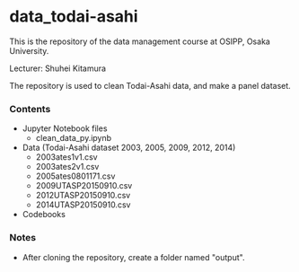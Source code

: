 # data_todai-asahi

This is the repository of the data management course at OSIPP, Osaka University.

Lecturer: Shuhei Kitamura

The repository is used to clean Todai-Asahi data, and make a panel dataset.

### Contents

- Jupyter Notebook files
  - clean_data_py.ipynb
- Data (Todai-Asahi dataset 2003, 2005, 2009, 2012, 2014)
  - 2003ates1v1.csv
  - 2003ates2v1.csv
  - 2005ates0801171.csv
  - 2009UTASP20150910.csv
  - 2012UTASP20150910.csv
  - 2014UTASP20150910.csv
- Codebooks

### Notes

- After cloning the repository, create a folder named "output".
